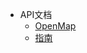 * API文档
  * [OpenMap](https://openmap.osgis.cn ':include :type=iframe')
  * [指南](https://openmap.osgis.cn)